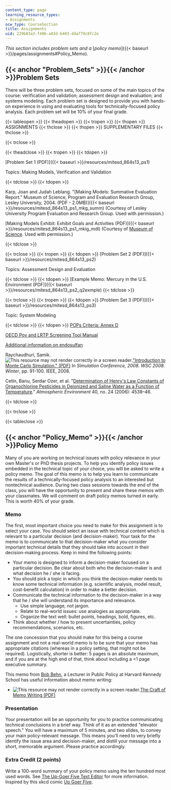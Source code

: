 ```yaml
---
content_type: page
learning_resource_types:
- Assignments
ocw_type: CourseSection
title: Assignments
uid: 229b83a3-f496-a03d-b403-dda779c8fc2e
---
```


_This section includes problem sets and a_ [_policy memo_]({{< baseurl >}}/pages/assignments#Policy_Memo)_._

{{< anchor "Problem_Sets" >}}{{< /anchor >}}Problem Sets
--------------------------------------------------------

There will be three problem sets, focused on some of the main topics of the course: verification and validation; assessment design and evaluation; and systems modeling. Each problem set is designed to provide you with hands-on experience in using and evaluating tools for technically-focused policy analysis. Each problem set will be 10% of your final grade.

{{< tableopen >}}
{{< theadopen >}}
{{< tropen >}}
{{< thopen >}}
ASSIGNMENTS
{{< thclose >}}
{{< thopen >}}
SUPPLEMENTARY FILES
{{< thclose >}}

{{< trclose >}}

{{< theadclose >}}
{{< tropen >}}
{{< tdopen >}}


[Problem Set 1 (PDF)]({{< baseurl >}}/resources/mitesd_864s13_ps1)

Topics: Making Models, Verification and Validation


{{< tdclose >}}
{{< tdopen >}}


Karp, Joan and Judah Leblang. "[Making Models: Summative Evaluation Report." Museum of Science, Program and Evaluation Research Group, Lesley University, 2004. (PDF - 2.0MB)]({{< baseurl >}}/resources/mitesd_864s13_ps1_mkg_summ) (Courtesy of Lesley University Program Evaluation and Research Group. Used with permission.)

[Making Models Exhibit: Exhibit Goals and Activities (PDF)]({{< baseurl >}}/resources/mitesd_864s13_ps1_mkig_mdl) (Courtesy of [Museum of Science](http://www.mos.org/ ). Used with permission.)


{{< tdclose >}}

{{< trclose >}}
{{< tropen >}}
{{< tdopen >}}
[Problem Set 2 (PDF)]({{< baseurl >}}/resources/mitesd_864s13_ps2)

Topics: Assessment Design and Evaluation


{{< tdclose >}}
{{< tdopen >}}
[Example Memo: Mercury in the U.S. Environment (PDF)]({{< baseurl >}}/resources/mitesd_864s13_ps2_q2exmple)
{{< tdclose >}}

{{< trclose >}}
{{< tropen >}}
{{< tdopen >}}
[Problem Set 3 (PDF)]({{< baseurl >}}/resources/mitesd_864s13_ps3)

Topic: System Modeling


{{< tdclose >}}
{{< tdopen >}}
[POPs Criteria: Annex D](http://chm.pops.int/TheConvention/POPsReviewCommittee/ReportsandDecisions/tabid/3309/Default.aspx)

[OECD Pov and LRTP Screening Tool Manual](http://www.oecd.org/chemicalsafety/risk-assessment/45373514.pdf)

[Additional information on endosulfan](http://chm.pops.int/Portals/0/docs/from_old_website/poprc/documents/request/request_AnnexE_2009/UNEP-POPS-POPRC.4-INF-14.English.pdf)

Raychaudhuri, Samik. ![This resource may not render correctly in a screen reader.](/images/inacessible.gif)["Introduction to Monte Carlo Simulation." (PDF)](http://www.informs-sim.org/wsc08papers/012.pdf) In _Simulation Conference, 2008. WSC 2008. Winter_, pp. 91-100. IEEE, 2008.

Cetin, Banu, Serdar Ozer, et al. "[Determination of Henry's Law Constants of Organochlorine Pesticides in Deionized and Saline Water as a Function of Temperature](http://dx.doi.org/10.1016/j.atmosenv.2006.04.009)." _Atmospheric Environment_ 40, no. 24 (2006): 4538–46.


{{< tdclose >}}

{{< trclose >}}

{{< tableclose >}}

{{< anchor "Policy_Memo" >}}{{< /anchor >}}Policy Memo
------------------------------------------------------

Many of you are working on technical issues with policy relevance in your own Master's or PhD thesis projects. To help you identify policy issues embedded in the technical topic of your choice, you will be asked to write a policy memo. The goal of this memo is to help you learn to communicate the results of a technically-focused policy analysis to an interested but nontechnical audience. During two class sessions towards the end of the class, you will have the opportunity to present and share these memos with your classmates. We will comment on draft policy memos turned in early. This is worth 40% of your grade.

### Memo

The first, most important choice you need to make for this assignment is to select your case. You should select an issue with technical content which is relevant to a particular decision (and decision-maker). Your task for the memo is to communicate to that decision-maker what you consider important technical details that they should take into account in their decision-making process. Keep in mind the following points:

*   Your memo is designed to inform a decision-maker focused on a particular decision. Be clear about both who the decision-maker is and what decision he / she is facing.
*   You should pick a topic in which you think the decision-maker needs to know some technical information (e.g. scientific analysis, model result, cost-benefit calculation) in order to make a better decision.
*   Communicate the technical information to the decision-maker in a way that he / she will understand its importance and relevance.
    *   Use simple language, not jargon.
    *   Relate to real-world issues: use analogies as appropriate.
    *   Organize the text well: bullet points, headings, bold, figures, etc.
*   Think about whether / how to present uncertainties, policy recommendations, scenarios, etc.

The one concession that you should make for this being a course assignment and not a real-world memo is to be sure that your memo has appropriate citations (whereas in a policy setting, that might not be required). Logistically, shorter is better: 5 pages is an absolute maximum, and if you are at the high end of that, think about including a \<1 page executive summary.

This memo from [Bob Behn](https://www.hks.harvard.edu/faculty/robert-behn), a Lecturer in Public Policy at Harvard Kennedy School has useful information about memo writing:

*   ![This resource may not render correctly in a screen reader.](/images/inacessible.gif)[The Craft of Memo Writing (PDF)](https://shorensteincenter.org/wp-content/uploads/2012/07/Behn-Craft-of-Memo-Writing-2013-3rev8_26_13.pdf) 

### Presentation

Your presentation will be an opportunity for you to practice communicating technical conclusions in a brief way. Think of it as an extended "elevator speech." You will have a maximum of 5 minutes, and two slides, to convey your main policy-relevant message. This means you'll need to very briefly identify the issue area and decision-maker, and distill your message into a short, memorable argument. Please practice accordingly.

### Extra Credit (2 points)

Write a 100-word summary of your policy memo using the ten hundred most used words. See [The Up-Goer Five Text Editor](http://splasho.com/upgoer5/) for more information. Inspired by this xkcd comic [Up Goer Five](http://xkcd.com/1133/).